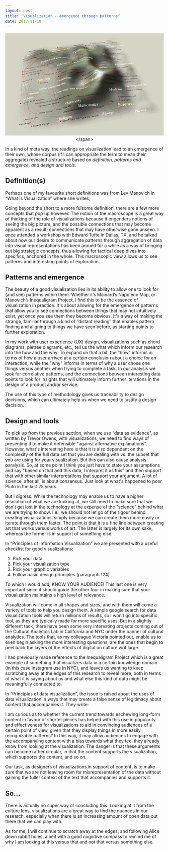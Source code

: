 ```yaml
---
layout: post
title: "Visualization - emergence through patterns"
date: 2017-11-10
---
```


<span style="display:block;text-align:center">![Topographic mac of a variety of knowledge domains, connected by red lines](/images/Self_oraganizing_map_cartography.jpg "Credit: https://upload.wikimedia.org/wikipedia/en/0/07/Self_oraganizing_map_cartography.jpg")</span>

In a kind of meta way, the readings on visualization lead to an emergence of their own, whose corpus (if I can appropriate the term to mean their aggregate) revealed a structure based on _definition, patterns and emergence, and design and tools._

## Definition(s)

Perhaps one of my favourite short definitions was from Lev Manovich in “What is Visualization” where she writes,

Going beyond the short to a more fulsome definition, there are a few more concepts that pop up however. The notion of the macroscope is a great way of thinking of the role of visualizations because it engenders notions of seeing the big picture, and the possible connections that may become apparent as a result; connections that may have otherwise gone unseen. I once attended a workshop with Edward Tufte in Dallas, TX, and he talked about how our desire to communicate patterns through aggregation of data into visual representations has been around for a while as a way of bringing out big strategic concepts, thus allowing for tactical deep dives into specifics, anchored in the whole. This macroscopic view allows us to see patterns and interesting points of exploration.

## Patterns and emergence

The beauty of a good visualization lies in its ability to allow one to look for (and see) patterns within them. Whether it’s Mainard’s Napoleon Map, or Manovich’s Inequaligram Project, I find this to be the essence of visualization in practice. It's about allowing for the emergence of patterns that allow you to see connections between things that may not intuitively exist, yet once you see them they become obvious. It's a way of making the strange, familiar through a kind of “distant reading” that enables pattern finding and aligning to things we have seen before, as starting points to further exploration.

In my work with user experience (UX) design, visualizations such as chord diagrams, pietree diagrams, etc., tell us the what which inform our research into the how and the why. To expand on that a bit, the "how" informs in terms of how a user arrived at a certain conclusion about a choice for an interaction, while the "why" informs in terms of why a user chose one things versus another when trying to complete a task. In our analysis we look for correlative patterns, and the connections between interesting data points to look for insights that will ultimately inform further iterations in the design of a product and/or service.

The use of this type of methodology gives us traceability to design decisions, which can ultimately help us when we need to justify a design decision.

## Design and tools

To pick up from the previous section, when we use “data as evidence”, as written by Trevor Owens, with visualizations, we need to find ways of presenting it to make it defensible “against alternative explanations”. However, what's interesting here is that it is also dependant on the complexity of the full data set that you are dealing with vs. the subset that you are using for your visualization. But this can also cause analysis paralysis. So, at some point I think you just have to state your assumptions and say "based on that and this data, I interpret it as this" and then support that with other similar interpretations that support your argument. A lot of science, after all, is about consensus. Just look at what's happened to poor Pluto in the last 25 years.

But I digress. While the technology may enable us to have a higher resolution of what we are looking at, we still need to make sure that we don't get lost in the technology at the expense of the "science" behind what we are trying to show. I.e., we should not let go of the rigour behind creating visualizations, simply because we can create them more easily or iterate through them faster. The point is that it is a fine line between creating art that works versus works of art. The latter is largely for its own sake, whereas the former is in support of something else.

In “Principles of Information Visualization” we are presented with a useful checklist for good visualizations:

1. Pick your data
2. Pick your visualization type
3. Pick your graphic variables
4. Follow basic design principles (paragraph 124)

To which I would add, KNOW YOUR AUDIENCE! This last one is very important since it should guide the other four in making sure that your visualization maintains a high level of relevance.

Visualization will come in all shapes and sizes, and with them will come a variety of tools to help you design them. A simple google search for data visualization tools will return millions of results, so I won’t go into specific tool, as they are typically made for more specific uses. But in a slightly different tack, there have been some very interesting projects coming out of the Cultural Analytics Lab in California and NYC under the banner of cultural analytics. The tools that, as my colleague Victoria pointed out, enable us to even begin asking the more interesting questions, are the ones that begin to peel back the layers of the effects of digital on culture writ large.

I had previously made reference to the Inequaligram Project which is a great example of something that visualizes data in a certain knowledge domain (in this case instagram use in NYC), and leaves us wanting to keep scratching away at the edges of this research to reveal more, both in terms of what it is saying about us and what else this kind of data might be meaningfully connected to.

In “Principles of data visualization”, the issue is raised about the uses of data visualization in ways that may create a false sense of legitimacy about content that accompanies it. They write:

I am curious as to whether the current trend towards eschewing long-form content in favour of shorter pieces has helped with this rise in popularity and effectiveness for visualizations to aid in convincing audiences of a certain point of view, given that they display things in more easily recognizable patterns? In this way, it may allow audiences to engage with the accompanying content with a bias towards what they feel they already know from looking at the visualization. The danger is that these arguments can become rather circular, in that the content supports the visualization, which supports the content, and so on.

Our task, as designers of visualizations in support of content, is to make sure that we are not leaving room for misrepresentation of the data without gaining the fuller context of the text that accompanies and supports it.

## So…

There is actually no super way of concluding this. Looking at it from the culture lens, visualizations are a great way to find the nuances in our research, especially when there is an increasing amount of open data out there that we can play with.

As for me, I will continue to scratch away at the edges, and following Alice down rabbit holes, albeit with a good cognitive compass to remind me of why I am looking at this versus that and not that versus something else.
